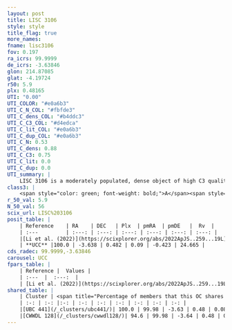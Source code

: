 ```yaml
---
layout: post
title: LISC 3106
style: style
title_flag: true
more_names: 
fname: lisc3106
fov: 0.197
ra_icrs: 99.9999
de_icrs: -3.63846
glon: 214.87085
glat: -4.19724
r50: 5.9
plx: 0.48165
UTI: "0.00"
UTI_COLOR: "#e0a6b3"
UTI_C_N_COL: "#fbfde3"
UTI_C_dens_COL: "#b4ddc3"
UTI_C_C3_COL: "#d4edca"
UTI_C_lit_COL: "#e0a6b3"
UTI_C_dup_COL: "#e0a6b3"
UTI_C_N: 0.53
UTI_C_dens: 0.88
UTI_C_C3: 0.75
UTI_C_lit: 0.0
UTI_C_dup: 0.0
UTI_summary: |
    LISC 3106 is a moderately populated, dense object of high C3 quality. It was recently reported in the literature.<br><br><span style="color: #99180f; font-weight: bold;">Warning: </span>This is very likely a duplicate object, which shares a large percentage of members with at least one previously reported entry.
class3: |
    <span style="color: green; font-weight: bold;">A</span><span style="color: #FFC300; font-weight: bold;">B</span>
r_50_val: 5.9
N_50_val: 56
scix_url: LISC%203106
posit_table: |
    | Reference    | RA    | DEC   | Plx  | pmRA  | pmDE   |  Rv  |
    | :---         | :---: | :---: | :---: | :---: | :---: | :---: |
    |[Li et al. (2022)](https://scixplorer.org/abs/2022ApJS..259...19L) | 100.016 | -3.673 | 0.489 | 0.115 | -0.433 | -- |
    | **UCC** |100.0 | -3.638 | 0.482 | 0.09 | -0.423 | 24.665 | 
cds_radec: 99.9999,-3.63846
carousel: UCC
fpars_table: |
    | Reference |  Values |
    | :---  |  :---:  |
    | [Li et al. (2022)](https://scixplorer.org/abs/2022ApJS..259...19L) | `E(V-I)=0.5, m-M=10.7, Age=0.2, Z=0.001, fbin=0.5` |
shared_table: |
    | Cluster | <span title="Percentage of members that this OC shares with the ones listed">%</span>   | RA   | DEC   | Plx   | pmRA  | pmDE  | Rv | UTI |
    | :-: | :-: |:-: | :-: | :-: | :-: | :-: | :-: | :-: |
    |[UBC 441](/_clusters/ubc441/)| 100.0 | 99.98 | -3.63 | 0.48 | 0.08 | -0.41 | 24.66 |0.68 |
    |[CWWDL 128](/_clusters/cwwdl128/)| 94.6 | 99.98 | -3.64 | 0.48 | 0.08 | -0.43 | 19.67 |0.01 |
---
```

